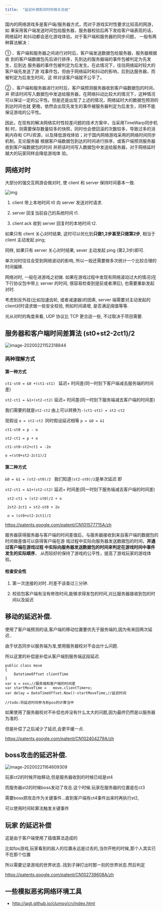 ```yaml
---
title:  "延迟补偿和对时的相关总结"
---
```


国内的网络游戏多是客户端/服务器方式，而对于游戏实时性要求比较高的网游，如 果采用客户端发送时间包给服务器，服务器校验后再下发给客户端表现的话，网络延时 和抖动都会恶化游戏体验。对于客户端和服务器的同步问题， 一般有两种算法解决：

① 、客户端和服务器之间进行对时后，客户端发送数据包给服务器，服务器根据收 到的客户端数据包先后进行排序，先到达的服务器端的事件包被判定为先发生，后到达 服务器的事件包被判定为后发生。在此情况下，往往网络延时较大的客户端先发送了游 戏事件包，但由于网络延时和抖动的影响，后到达服务器，而被判定为后发生时间，这 样对该客户端就不公平了。

② 、客户端和服务器进行对时后，客户端预测服务器收到客户端数据包的时间，并 把该时间写入数据包中发送给服务器，在网络抖动比较大的情况下，这种情况可以保证一定的公平性。但是还是出现了上述的情况，网络延时大的数据包预测的到达时间也就 更晚，依然会出现先发生的事件被服务器判定为后发生，同样不能保证游戏的公平性。

因此，在现有的解决网络实时性较差问题的技术方案中，当采用TimeWarp同步机制 时，则需要保存数量较多的快照，同时也会使回滚的次数较多，导致过多的消耗内存和 CPU资源，以及降低游戏体验；对于国内网络游戏采用的网络时间同步机制，无论服务器 根据客户端数据包到达的时间进行排序，或客户端预测服务器收到客户端数据包的时间 并把该时间写入数据包中发送给服务器，对于网络延时越大的玩家同样会降低游戏体 验。

## 网络对时

大部分的强交互网游会做对时, 使 client 和 server 保持时间基本一致.

![img](../../public/images/2020-02-02-Latency_Compensating-rtt/iyeruicpsm.png)

1. client 带上本地时间 t0 向 server 发送对时请求.

2. server 回复当前自己的系统时间 t1.

3. client ack 收到 server 回复时的本地时间 t2.

如果只有 client 关心对时结果, 这时可以优化到**只做1,2步甚至只做第2步**, 相当于 client 主动发起 ping;

同样, 如果只有 server 关心对时结果, sever 主动发起 ping (第2,3步)即可.

单次对时往往会受到网络波动的影响, 所以一般还需要做多次统计一个比较合理的时间偏移.

网络对时, 一般在进游戏之初做. 如果在游戏过程中发现有网络波动过大的情况(在下行协议包中带上 server 的时间, 很容易检查到提前或者滞后), 也需要重新发起对时.

考虑到反外挂(比如加速齿轮, 或者减速器)的因素, server 端需要对主动发起的client对时请求做一些安全校验, 例如时间递增, 是否满足阈值等等.

光从对时的角度来看, UDP 协议比 TCP 更合适一些, 不过取决于项目需要.

## 服务器和客户端时间差算法 **(st0+st2-2ct1)/2**

![image-20200221152318844](../../public/images/2020-02-02-Latency_Compensating-rtt/image-20200221152318844.png)

### 两种理解方式

#### 第一种方式

`ct1-st0 = &0 +(ct1-st1) `  延迟+ 时间差(同一时刻下客户端减去服务端的时间差)

`st2-ct1 = &1+(st2-ct2)`  延迟+ 时间差(同一时刻下服务端减去客户端的时间差)

我们需要的就是`st2-ct2` 由上可以转换为`-(ct1-st1) = st2-ct2`

现假设 `o = st2-ct2 `同时假设延迟相等 `p = &0 = &1`

```
ct1-st0 = p - o

st2-ct1 = p + o

ct1-st0-st2+ct1 = -2o

o =(st0+st2-2ct1)/2
```

#### 第二种方式

`&0 = &1 = (st2-st0)/2 `    我们知道`(st2-st0)/2`是单次延迟 即

`st2-ct1 = &1+(st2-ct2)`  延迟+ 时间差(同一时刻下服务端减去客户端的时间差)

```
 st2-ct1 = (st2-st0)/2 + o

 2st2-2ct1 = st2-st0 + 2o

 o = (st0+st2-2ct1)/2
```

<https://patents.google.com/patent/CN101577715A/zh>

服务器获得服务器与客户端的时间差值后，与服务器接收到来自客户端的数据包的时间做差值可以获得客户端在游 戏过程中实际向服务器发送数据包的时间，**并通过客户端在游戏过程 中实际向服务器发送数据包的时间来判定在游戏时间中事件发生的实际顺序**， 从而较好的保持了游戏的公平性，提高了游戏玩家的游戏体验。

#### 检查安全性

1. 第一次连接的对时..时差不该查过三分钟.

2. 校验包客户端有没有修改时间,能够求得发包的时间,对比服务器接收到包的时间以及延迟

## 移动的延迟补偿.

使用了客户端预测的话,客户端的移动位置要优先于服务端的,因为有来回两次延迟..

由于状态同步以服务端为准,使用服务器校对不会出什么问题.

所以这里的补偿是补偿从客户端到服务端这段延迟.

```
public class move
{
	DatetimeOffset clientTime
}
var o = xxx;//服务端和客户端的时间差
var startMoveTime =   move.clientTime+o;
var delay = DateTimeOffset.Now()-startMoveTime;//延迟时间

//todo:将延迟时间参与到pos的计算当中

```

如果使用了服务器校对不补偿也并没有什么太大的问题,因为最终仍然是以服务器为准的.

但是补偿了之后减少了延迟,会更平缓一点.

<https://patents.google.com/patent/CN102404279A/zh>

## boss攻击的延迟补偿.

![image-20200221164609309](../../public/images/2020-02-02-Latency_Compensating-rtt/image-20200221164609309.png)

玩家ct2的时候开始移动,但是服务器收到的时候已经是st4

而服务器st2的时候boss发动了攻击.这个时候.玩家在服务器的位置是在ct3

需要boss把攻击作为关键事件...直到客户端有ct4事件出来时再执行st2,

可以使用时间轮算法触发关键事件

## 玩家 的延迟补偿

这是由于客户端使用了插值算法造成的

比如fps游戏,玩家看到的敌人的位置永远是过去的,当你开枪的时候,那个人其实已不在那个位置

所以需要记录游戏的世界状态..找到子弹打出时那一刻的世界状态.然后判定

<https://patents.google.com/patent/CN102739608A/zh>

## 一些模拟恶劣网络环境工具

- <http://jagt.github.io/clumsy/cn/index.html>